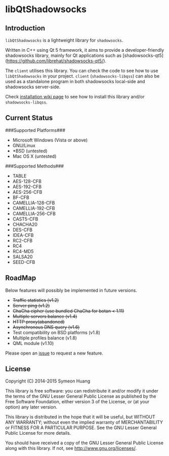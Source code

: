 libQtShadowsocks
================

Introduction
------------

`libQtShadowsocks` is a lightweight library for `shadowsocks`.

Written in C++ using Qt 5 framework, it aims to provide a developer-friendly shadowsocks library, mainly for Qt applications such as [shadowsocks-qt5] (https://github.com/librehat/shadowsocks-qt5/).

The `client` utilises this library. You can check the code to see how to use `libQtShadowsocks` in your project. `client` (`shadowsocks-libqss`) can also be used as a standalone program in both shadowsocks local-side and shadowsocks server-side.

Check [installation wiki page](https://github.com/librehat/libQtShadowsocks/wiki/Installation) to see how to install this library and/or `shadowsocks-libqss`.

Current Status
--------------

###Supported Platforms###

- Microsoft Windows (Vista or above)
- GNU/Linux
- \*BSD (untested)
- Mac OS X (untested)

###Supported Methods###

- TABLE
- AES-128-CFB
- AES-192-CFB
- AES-256-CFB
- BF-CFB
- CAMELLIA-128-CFB
- CAMELLIA-192-CFB
- CAMELLIA-256-CFB
- CAST5-CFB
- CHACHA20
- DES-CFB
- IDEA-CFB
- RC2-CFB
- RC4
- RC4-MD5
- SALSA20
- SEED-CFB

RoadMap
-------

Below features will possibly be implemented in future versions.

- ~~Traffic statistics (v1.2)~~
- ~~Server ping (v1.2)~~
- ~~ChaCha cipher (use bundled ChaCha for botan < 1.11)~~
- ~~Multiple servers balance (v1.4)~~
- ~~HTTP proxy(abandoned)~~
- ~~Asynchronous DNS query (v1.6)~~
- Test compatibility on BSD platforms (v1.8)
- Multiple profiles balance (v1.8)
- QML module (v1.10)

Please open an [issue](https://github.com/librehat/libQtShadowsocks/issues) to request a new feature.

License
-------

Copyright (C) 2014-2015 Symeon Huang

This library is free software: you can redistribute it and/or modify
it under the terms of the GNU Lesser General Public License as
published by the Free Software Foundation, either version 3 of the
License, or (at your option) any later version.

This library is distributed in the hope that it will be useful,
but WITHOUT ANY WARRANTY; without even the implied warranty of
MERCHANTABILITY or FITNESS FOR A PARTICULAR PURPOSE.  See the
GNU Lesser General Public License for more details.

You should have received a copy of the GNU Lesser General Public License
along with this library. If not, see <http://www.gnu.org/licenses/>.
